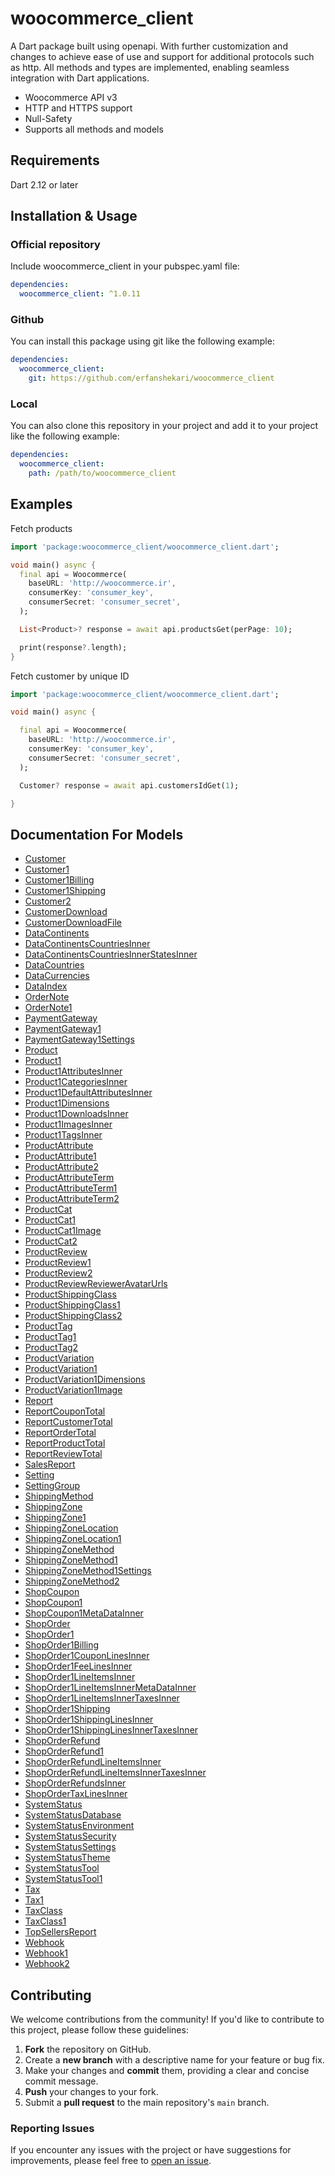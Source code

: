 # woocommerce_client
A Dart package built using openapi. With further customization and changes to achieve ease of use and support for additional protocols such as http. All methods and types are implemented, enabling seamless integration with Dart applications.

- Woocommerce API v3
- HTTP and HTTPS support
- Null-Safety
- Supports all methods and models

## Requirements

Dart 2.12 or later

## Installation & Usage

### Official repository
Include woocommerce_client in your pubspec.yaml file:
```yaml
dependencies:
  woocommerce_client: ^1.0.11

```

### Github
You can install this package using git like the following example:
```yaml
dependencies:
  woocommerce_client:
    git: https://github.com/erfanshekari/woocommerce_client
```

### Local
You can also clone this repository in your project and add it to your project like the following example:
```yaml
dependencies:
  woocommerce_client:
    path: /path/to/woocommerce_client
```

## Examples

Fetch products
```dart
import 'package:woocommerce_client/woocommerce_client.dart';

void main() async {
  final api = Woocommerce(
    baseURL: 'http://woocommerce.ir',
    consumerKey: 'consumer_key',
    consumerSecret: 'consumer_secret',
  );

  List<Product>? response = await api.productsGet(perPage: 10);

  print(response?.length);
}

```

Fetch customer by unique ID
```dart
import 'package:woocommerce_client/woocommerce_client.dart';

void main() async {

  final api = Woocommerce(
    baseURL: 'http://woocommerce.ir',
    consumerKey: 'consumer_key',
    consumerSecret: 'consumer_secret',
  );

  Customer? response = await api.customersIdGet(1);

}

```

## Documentation For Models

 - [Customer](doc//Customer.md)
 - [Customer1](doc//Customer1.md)
 - [Customer1Billing](doc//Customer1Billing.md)
 - [Customer1Shipping](doc//Customer1Shipping.md)
 - [Customer2](doc//Customer2.md)
 - [CustomerDownload](doc//CustomerDownload.md)
 - [CustomerDownloadFile](doc//CustomerDownloadFile.md)
 - [DataContinents](doc//DataContinents.md)
 - [DataContinentsCountriesInner](doc//DataContinentsCountriesInner.md)
 - [DataContinentsCountriesInnerStatesInner](doc//DataContinentsCountriesInnerStatesInner.md)
 - [DataCountries](doc//DataCountries.md)
 - [DataCurrencies](doc//DataCurrencies.md)
 - [DataIndex](doc//DataIndex.md)
 - [OrderNote](doc//OrderNote.md)
 - [OrderNote1](doc//OrderNote1.md)
 - [PaymentGateway](doc//PaymentGateway.md)
 - [PaymentGateway1](doc//PaymentGateway1.md)
 - [PaymentGateway1Settings](doc//PaymentGateway1Settings.md)
 - [Product](doc//Product.md)
 - [Product1](doc//Product1.md)
 - [Product1AttributesInner](doc//Product1AttributesInner.md)
 - [Product1CategoriesInner](doc//Product1CategoriesInner.md)
 - [Product1DefaultAttributesInner](doc//Product1DefaultAttributesInner.md)
 - [Product1Dimensions](doc//Product1Dimensions.md)
 - [Product1DownloadsInner](doc//Product1DownloadsInner.md)
 - [Product1ImagesInner](doc//Product1ImagesInner.md)
 - [Product1TagsInner](doc//Product1TagsInner.md)
 - [ProductAttribute](doc//ProductAttribute.md)
 - [ProductAttribute1](doc//ProductAttribute1.md)
 - [ProductAttribute2](doc//ProductAttribute2.md)
 - [ProductAttributeTerm](doc//ProductAttributeTerm.md)
 - [ProductAttributeTerm1](doc//ProductAttributeTerm1.md)
 - [ProductAttributeTerm2](doc//ProductAttributeTerm2.md)
 - [ProductCat](doc//ProductCat.md)
 - [ProductCat1](doc//ProductCat1.md)
 - [ProductCat1Image](doc//ProductCat1Image.md)
 - [ProductCat2](doc//ProductCat2.md)
 - [ProductReview](doc//ProductReview.md)
 - [ProductReview1](doc//ProductReview1.md)
 - [ProductReview2](doc//ProductReview2.md)
 - [ProductReviewReviewerAvatarUrls](doc//ProductReviewReviewerAvatarUrls.md)
 - [ProductShippingClass](doc//ProductShippingClass.md)
 - [ProductShippingClass1](doc//ProductShippingClass1.md)
 - [ProductShippingClass2](doc//ProductShippingClass2.md)
 - [ProductTag](doc//ProductTag.md)
 - [ProductTag1](doc//ProductTag1.md)
 - [ProductTag2](doc//ProductTag2.md)
 - [ProductVariation](doc//ProductVariation.md)
 - [ProductVariation1](doc//ProductVariation1.md)
 - [ProductVariation1Dimensions](doc//ProductVariation1Dimensions.md)
 - [ProductVariation1Image](doc//ProductVariation1Image.md)
 - [Report](doc//Report.md)
 - [ReportCouponTotal](doc//ReportCouponTotal.md)
 - [ReportCustomerTotal](doc//ReportCustomerTotal.md)
 - [ReportOrderTotal](doc//ReportOrderTotal.md)
 - [ReportProductTotal](doc//ReportProductTotal.md)
 - [ReportReviewTotal](doc//ReportReviewTotal.md)
 - [SalesReport](doc//SalesReport.md)
 - [Setting](doc//Setting.md)
 - [SettingGroup](doc//SettingGroup.md)
 - [ShippingMethod](doc//ShippingMethod.md)
 - [ShippingZone](doc//ShippingZone.md)
 - [ShippingZone1](doc//ShippingZone1.md)
 - [ShippingZoneLocation](doc//ShippingZoneLocation.md)
 - [ShippingZoneLocation1](doc//ShippingZoneLocation1.md)
 - [ShippingZoneMethod](doc//ShippingZoneMethod.md)
 - [ShippingZoneMethod1](doc//ShippingZoneMethod1.md)
 - [ShippingZoneMethod1Settings](doc//ShippingZoneMethod1Settings.md)
 - [ShippingZoneMethod2](doc//ShippingZoneMethod2.md)
 - [ShopCoupon](doc//ShopCoupon.md)
 - [ShopCoupon1](doc//ShopCoupon1.md)
 - [ShopCoupon1MetaDataInner](doc//ShopCoupon1MetaDataInner.md)
 - [ShopOrder](doc//ShopOrder.md)
 - [ShopOrder1](doc//ShopOrder1.md)
 - [ShopOrder1Billing](doc//ShopOrder1Billing.md)
 - [ShopOrder1CouponLinesInner](doc//ShopOrder1CouponLinesInner.md)
 - [ShopOrder1FeeLinesInner](doc//ShopOrder1FeeLinesInner.md)
 - [ShopOrder1LineItemsInner](doc//ShopOrder1LineItemsInner.md)
 - [ShopOrder1LineItemsInnerMetaDataInner](doc//ShopOrder1LineItemsInnerMetaDataInner.md)
 - [ShopOrder1LineItemsInnerTaxesInner](doc//ShopOrder1LineItemsInnerTaxesInner.md)
 - [ShopOrder1Shipping](doc//ShopOrder1Shipping.md)
 - [ShopOrder1ShippingLinesInner](doc//ShopOrder1ShippingLinesInner.md)
 - [ShopOrder1ShippingLinesInnerTaxesInner](doc//ShopOrder1ShippingLinesInnerTaxesInner.md)
 - [ShopOrderRefund](doc//ShopOrderRefund.md)
 - [ShopOrderRefund1](doc//ShopOrderRefund1.md)
 - [ShopOrderRefundLineItemsInner](doc//ShopOrderRefundLineItemsInner.md)
 - [ShopOrderRefundLineItemsInnerTaxesInner](doc//ShopOrderRefundLineItemsInnerTaxesInner.md)
 - [ShopOrderRefundsInner](doc//ShopOrderRefundsInner.md)
 - [ShopOrderTaxLinesInner](doc//ShopOrderTaxLinesInner.md)
 - [SystemStatus](doc//SystemStatus.md)
 - [SystemStatusDatabase](doc//SystemStatusDatabase.md)
 - [SystemStatusEnvironment](doc//SystemStatusEnvironment.md)
 - [SystemStatusSecurity](doc//SystemStatusSecurity.md)
 - [SystemStatusSettings](doc//SystemStatusSettings.md)
 - [SystemStatusTheme](doc//SystemStatusTheme.md)
 - [SystemStatusTool](doc//SystemStatusTool.md)
 - [SystemStatusTool1](doc//SystemStatusTool1.md)
 - [Tax](doc//Tax.md)
 - [Tax1](doc//Tax1.md)
 - [TaxClass](doc//TaxClass.md)
 - [TaxClass1](doc//TaxClass1.md)
 - [TopSellersReport](doc//TopSellersReport.md)
 - [Webhook](doc//Webhook.md)
 - [Webhook1](doc//Webhook1.md)
 - [Webhook2](doc//Webhook2.md)



## Contributing

We welcome contributions from the community! If you'd like to contribute to this project, please follow these guidelines:

1. **Fork** the repository on GitHub.
2. Create a **new branch** with a descriptive name for your feature or bug fix.
3. Make your changes and **commit** them, providing a clear and concise commit message.
4. **Push** your changes to your fork.
5. Submit a **pull request** to the main repository's `main` branch.


### Reporting Issues

If you encounter any issues with the project or have suggestions for improvements, please feel free to [open an issue](https://github.com/erfanshekari/woocommerce_client/issues).

